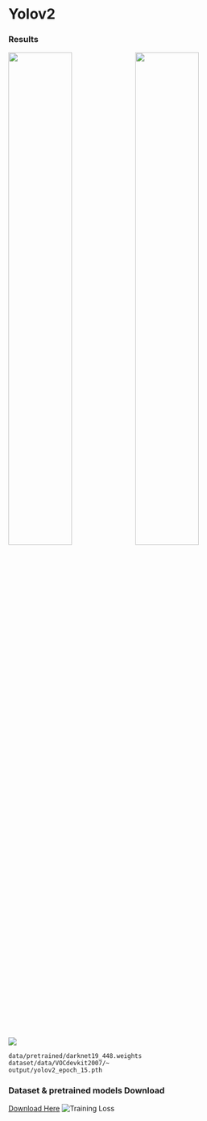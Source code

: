 # Yolov2

### Results
<img src="https://github.com/suhyeong-jeon/Yolov2/assets/70623959/8b871e43-060e-4a44-a6df-908234894265" width="50%"><img src="https://github.com/suhyeong-jeon/Yolov2/assets/70623959/98744c45-687c-4877-86c5-0eae51bc370c" width="50%">
<img src="https://github.com/suhyeong-jeon/Yolov2/assets/70623959/ceb2874e-f4c8-4b69-8bc2-fe5e611a59c2" align='center'/>


```
data/pretrained/darknet19_448.weights
dataset/data/VOCdevkit2007/~
output/yolov2_epoch_15.pth
```

### Dataset & pretrained models Download
[Download Here](https://drive.google.com/file/d/1sMqvQ22IEGcvAMpAlK9nvJfgv6vQ3J_i/view?usp=drive_link)
![Training Loss](https://github.com/suhyeong-jeon/Yolov2/assets/70623959/ceb2874e-f4c8-4b69-8bc2-fe5e611a59c2)
